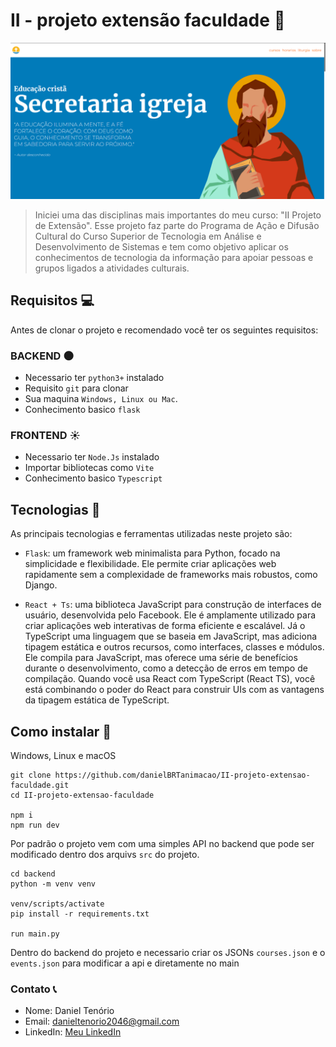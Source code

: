 # II - projeto extensão faculdade 📖

<img src="./img-project/img-project.png" alt="img-project">

> Iniciei uma das disciplinas mais importantes do meu curso: "II Projeto de Extensão". Esse projeto faz parte do Programa de Ação e Difusão Cultural do Curso Superior de Tecnologia em Análise e Desenvolvimento de Sistemas e tem como objetivo aplicar os conhecimentos de tecnologia da informação para apoiar pessoas e grupos ligados a atividades culturais.

## Requisitos 💻

Antes de clonar o projeto e recomendado você ter os seguintes requisitos:

### BACKEND 🌑

-   Necessario ter `python3+` instalado
-   Requisito `git` para clonar
-   Sua maquina `Windows, Linux ou Mac`.
-   Conhecimento basico `flask`

### FRONTEND ☀️

-   Necessario ter `Node.Js` instalado
-   Importar bibliotecas como `Vite`
-   Conhecimento basico `Typescript`

## Tecnologias 🚀

As principais tecnologias e ferramentas utilizadas neste projeto são:

-   `Flask`: um framework web minimalista para Python, focado na simplicidade e flexibilidade. Ele permite criar aplicações web rapidamente sem a complexidade de frameworks mais robustos, como Django.

-   `React + Ts`: uma biblioteca JavaScript para construção de interfaces de usuário, desenvolvida pelo Facebook. Ele é amplamente utilizado para criar aplicações web interativas de forma eficiente e escalável. Já o TypeScript uma linguagem que se baseia em JavaScript, mas adiciona tipagem estática e outros recursos, como interfaces, classes e módulos. Ele compila para JavaScript, mas oferece uma série de benefícios durante o desenvolvimento, como a detecção de erros em tempo de compilação. Quando você usa React com TypeScript (React TS), você está combinando o poder do React para construir UIs com as vantagens da tipagem estática de TypeScript.

## Como instalar 🚀

Windows, Linux e macOS

```
git clone https://github.com/danielBRTanimacao/II-projeto-extensao-faculdade.git
cd II-projeto-extensao-faculdade

npm i
npm run dev
```

Por padrão o projeto vem com uma simples API no backend que pode ser modificado dentro dos arquivs `src` do projeto.

```
cd backend
python -m venv venv

venv/scripts/activate
pip install -r requirements.txt

run main.py
```

Dentro do backend do projeto e necessario criar os JSONs `courses.json` e o `events.json` para modificar a api e diretamente no main

### Contato 📞

-   Nome: Daniel Tenório
-   Email: danieltenorio2046@gmail.com
-   LinkedIn: [Meu LinkedIn](https://www.linkedin.com/in/daniel-tenório-6471b0244/)
